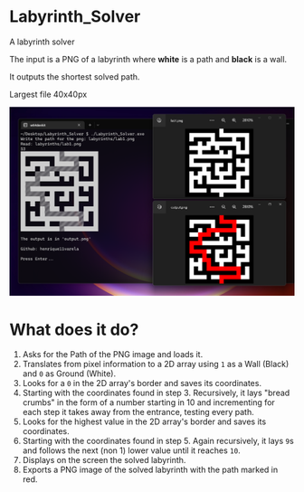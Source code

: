 # Labyrinth_Solver

A labyrinth solver

The input is a PNG of a labyrinth where **white** is a path and **black** is a wall.

It outputs the shortest solved path.

Largest file 40x40px

![](other/screenshot.png)

# What does it do?

1. Asks for the Path of the PNG image and loads it.
2. Translates from pixel information to a 2D array using `1` as a Wall (Black) and `0` as Ground (White).
3. Looks for a `0` in the 2D array's border and saves its coordinates.
4. Starting with the coordinates found in step 3. Recursively, it lays "bread crumbs" in the form of a number starting in 10 and incrementing for each step it takes away from the entrance, testing every path.
5. Looks for the highest value in the 2D array's border and saves its coordinates.
6. Starting with the coordinates found in step 5. Again recursively, it lays `9`s and follows the next (non 1) lower value until it reaches `10`.
7. Displays on the screen the solved labyrinth.
8. Exports a PNG image of the solved labyrinth with the path marked in red.
